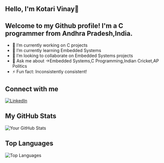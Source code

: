## Hello, I'm Kotari Vinay👋

## Welcome to my Github profile! I'm a C programmer from Andhra Pradesh,India.

<!--
**KotariVinay/KotariVinay** is a ✨ _special_ ✨ repository because its `README.md` (this file) appears on your GitHub profile.

Here are some ideas to get you started:
-->

- 🔭 I’m currently working on C projects
- 🌱 I’m currently learning Embedded Systems
- 👯 I’m looking to collaborate on Embedded Systems projects
- 💬 Ask me about ->Embedded Systems,C Programming,Indian Cricket,AP Politics
- ⚡ Fun fact: Inconsistently consistent!


## Connect with me

[![LinkedIn](https://img.shields.io/badge/LinkedIn-Profile-blue?logo=linkedin&logoColor=white)](https://www.linkedin.com/in/KotariVinay)



## My GitHub Stats

![Your GitHub Stats](https://github-readme-stats.vercel.app/api?username=KotariVinay&show_icons=true)

## Top Languages

![Top Languages](https://github-readme-stats.vercel.app/api/top-langs/?username=KotariVinay&layout=compact)
